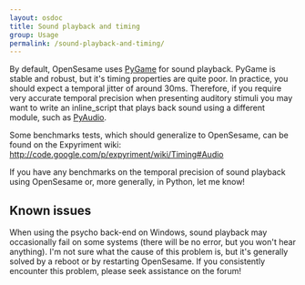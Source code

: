 ```yaml
---
layout: osdoc
title: Sound playback and timing
group: Usage
permalink: /sound-playback-and-timing/
---
```


By default, OpenSesame uses [PyGame][] for sound playback. PyGame is stable and robust, but it's timing properties are quite poor. In practice, you should expect a temporal jitter of around 30ms. Therefore, if you require very accurate temporal precision when presenting auditory stimuli you may want to write an inline_script that plays back sound using a different module, such as [PyAudio][].

Some benchmarks tests, which should generalize to OpenSesame, can be found on the Expyriment wiki: <http://code.google.com/p/expyriment/wiki/Timing#Audio>

If you have any benchmarks on the temporal precision of sound playback using OpenSesame or, more generally, in Python, let me know!

Known issues
------------

When using the psycho back-end on Windows, sound playback may occasionally fail on some systems (there will be no error, but you won't hear anything). I'm not sure what the cause of this problem is, but it's generally solved by a reboot or by restarting OpenSesame. If you consistently encounter this problem, please seek assistance on the forum!

[pygame]: http://www.pygame.org/
[pyaudio]: http://people.csail.mit.edu/hubert/pyaudio/